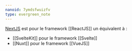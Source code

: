```yaml
---
nanoid: 7ymdsfwuizfv
type: evergreen_note
---
```

[NextJS](https://github.com/vercel/next.js/) est pour le framework [[ReactJS]] un équivalent à :

- [[SvelteKit]] pour le framework [[Svelte]]
- [[Nuxt]] pour le framework [[VueJS]]
